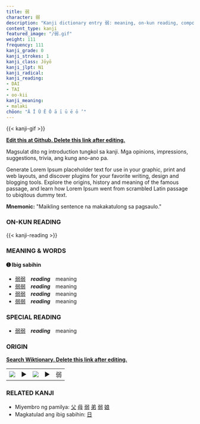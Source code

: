 ```yaml
---
title: 弱
character: 弱
description: "Kanji dictionary entry 弱: meaning, on-kun reading, compounds, origin, related kanji"
content_type: kanji
featured_image: "/弱.gif"
weight: 111
frequency: 111
kanji_grade: 0
kanji_strokes: 1
kanji_class: Jōyō
kanji_jlpt: N1
kanji_radical: 
kanji_reading: 
- DAI
- TAI
- oo-kii
kanji_meaning:
- malaki
chōon: "Ā Ī Ū Ē Ō ā ī ū ē ō ’"
---
```

[//]: # (Don't edit the line below. Kanji animated GIF code is automatically generated.)
{{< kanji-gif >}}

[//]: # (Edit below this line.)

**[Edit this at Github. Delete this link after editing.](https://github.com/tim0g/tim/tree/main/content/kanji/弱/index.md)**

Magsulat dito ng introduction tungkol sa kanji. Mga opinions, impressions, suggestions, trivia, ang kung ano-ano pa.

Generate Lorem Ipsum placeholder text for use in your graphic, print and web layouts, and discover plugins for your favorite writing, design and blogging tools. Explore the origins, history and meaning of the famous passage, and learn how Lorem Ipsum went from scrambled Latin passage to ubiqitous dummy text.
 
**Mnemonic:** "Maikling sentence na makakatulong sa pagsaulo."

### ON-KUN READING

[//]: # (Don't edit the line below. ON-KUN READING code is automatically generated.)
{{< kanji-reading >}}

### MEANING & WORDS

#### ➊ **Ibig sabihin**
  - [弱](../弱)[弱](../弱)　***reading***　meaning
  - [弱](../弱)[弱](../弱)　***reading***　meaning
  - [弱](../弱)[弱](../弱)　***reading***　meaning
  - [弱](../弱)[弱](../弱)　***reading***　meaning

### SPECIAL READING
  - [弱](../弱)[弱](../弱)　***reading***　meaning

### ORIGIN

**[Search Wiktionary. Delete this link after editing.](https://wiktionary.org/wiki/弱)**
<table class="kanji-table"><tr><td>
<img src="60px-弱-bronze.svg.png">
</td><td>▶</td><td>
<img src="60px-弱-oracle.svg.png">
</td><td>▶</td>
<td class="kanji-origin">弱</td>
</tr></table>

### RELATED KANJI
- Miyembro ng pamilya: [父](../父) [母](../母) [弱](../弱) [弟](../弟) [弱](../弱) [娘](../娘)
- Magkatulad ang ibig sabihin: [日](../日)

